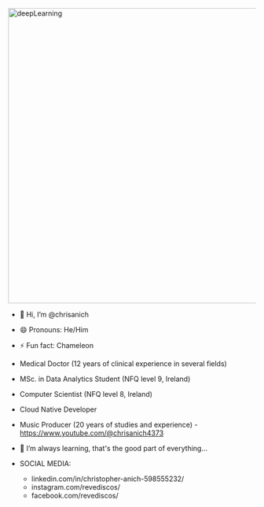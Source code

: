 <img src="https://github.com/user-attachments/assets/bc8acb24-dfb0-4a88-9ae6-48e8089043a9" alt="deepLearning" width="600"/>

- 👋 Hi, I’m @chrisanich
- 😄 Pronouns: He/Him
- ⚡ Fun fact: Chameleon
- Medical Doctor (12 years of clinical experience in several fields)
- MSc. in Data Analytics Student (NFQ level 9, Ireland)
- Computer Scientist (NFQ level 8, Ireland)
- Cloud Native Developer
- Music Producer (20 years of studies and experience) - https://www.youtube.com/@chrisanich4373
- 🌱 I’m always learning, that's the good part of everything...
  
- SOCIAL MEDIA:
   - linkedin.com/in/christopher-anich-598555232/
   - instagram.com/revediscos/
   - facebook.com/revediscos/

<!---
chrisanich/chrisanich is a ✨ special ✨ repository because its `README.md` (this file) appears on your GitHub profile.
You can click the Preview link to take a look at your changes.
--->
